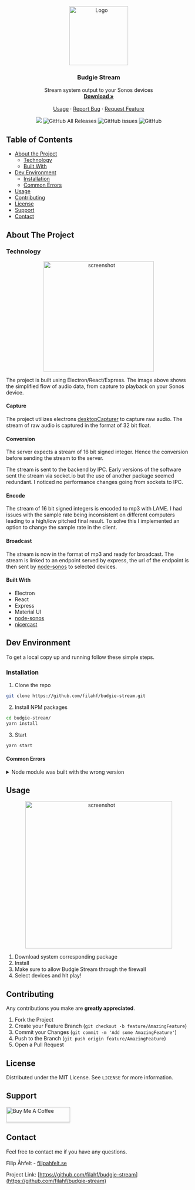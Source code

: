 
<!--
*** Thanks for checking out this README Template. If you have a suggestion that would
*** make this better, please fork the repo and create a pull request or simply open
*** an issue with the tag "enhancement".
*** Thanks again! Now go create something AMAZING! :D
***
***
***
*** To avoid retyping too much info. Do a search and replace for the following:
*** github_username, repo, twitter_handle, email
-->



<!-- PROJECT LOGO -->
<br />
<p align="center">
  <a href="https://github.com/filahf/budgie-stream">
    <img src="images/logo.png" alt="Logo" width="160" height="160">
  </a>

  <h3 align="center">Budgie Stream</h3>

  <p align="center">
    Stream system output to your Sonos devices
    <br />
    <a href="https://github.com/filahf/budgie-stream/releases"><strong>Download »</strong></a>
    <br />
    <br />
    <a href="#usage">Usage</a>
    ·
    <a href="https://github.com/filahf/budgie-stream/issues">Report Bug</a>
    ·
    <a href="https://github.com/filahf/budgie-stream/issues">Request Feature</a>
  </p>
  <p align="center">
  <img src="https://img.shields.io/github/v/release/filahf/budgie-stream?style=flat-square" />
  <img alt="GitHub All Releases" src="https://img.shields.io/github/downloads/filahf/budgie-stream/total?style=flat-square">
  <img alt="GitHub issues" src="https://img.shields.io/github/issues/filahf/budgie-stream?style=flat-square">
  <img alt="GitHub" src="https://img.shields.io/github/license/filahf/budgie-stream?style=flat-square">
  </p>
</p>




<!-- TABLE OF CONTENTS -->
## Table of Contents

* [About the Project](#about-the-project)
  * [Technology](#Technology)
  * [Built With](#built-with)
* [Dev Environment](#dev-environment)
  * [Installation](#installation)
  * [Common Errors](#common-errors)
* [Usage](#usage)
* [Contributing](#contributing)
* [License](#license)
* [Support](#support)
* [Contact](#contact)



<!-- ABOUT THE PROJECT -->
## About The Project
### Technology
<p align="center">
<img src="images/flowdiagram.png" alt="screenshot" height="300">
</p>
The project is built using Electron/React/Express. The image above shows the simplified flow of audio data, from capture to playback on your Sonos device.

#### Capture
The project utilizes electrons [desktopCapturer](https://www.electronjs.org/docs/api/desktop-capturer) to capture raw audio. The stream of raw audio is captured in the format of 32 bit float.
#### Conversion
The server expects a stream of 16 bit signed integer. Hence the conversion before sending the stream to the server. 

The stream is sent to the backend by IPC. Early versions of the software sent the stream via socket.io but the use of another package seemed redundant. I noticed no performance changes going from sockets to IPC.

#### Encode
The stream of 16 bit signed integers is encoded to mp3 with LAME. I had issues with the sample rate being inconsistent on different computers leading to a high/low pitched final result. To solve this I implemented an option to change the sample rate in the client.

#### Broadcast
The stream is now in the format of mp3 and ready for broadcast. The stream is linked to an endpoint served by express, the url of the endpoint is then sent by [node-sonos](https://github.com/bencevans/node-sonos) to selected devices.
#### Built With

* Electron
* React
* Express
* Material UI
* [node-sonos](https://github.com/bencevans/node-sonos)
* [nicercast](https://github.com/stephen/nicercast)



<!-- GETTING STARTED -->
## Dev Environment

To get a local copy up and running follow these simple steps.

### Installation
 
1. Clone the repo
```sh
git clone https://github.com/filahf/budgie-stream.git
```
2. Install NPM packages
```sh
cd budgie-stream/
yarn install
```
3. Start
```sh
yarn start
```
#### Common Errors
<details>
  <summary>Node module was built with the wrong version</summary>
  Run electron rebuild

```sh
$(npm bin)/electron-rebuild
```

Or if you're on Windows:

```sh
.\node_modules\.bin\electron-rebuild.cmd
```
</details>



<!-- USAGE EXAMPLES -->
## Usage


<p align="center">
<img src="images/screenshot.jpg" alt="screenshot" height="400">
</p>


1. Download system corresponding package
2. Install
3. Make sure to allow Budgie Stream through the firewall
4. Select devices and hit play!



<!-- CONTRIBUTING -->
## Contributing
Any contributions you make are **greatly appreciated**.

1. Fork the Project
2. Create your Feature Branch (`git checkout -b feature/AmazingFeature`)
3. Commit your Changes (`git commit -m 'Add some AmazingFeature'`)
4. Push to the Branch (`git push origin feature/AmazingFeature`)
5. Open a Pull Request



<!-- LICENSE -->
## License

Distributed under the MIT License. See `LICENSE` for more information.

## Support
<a href="https://www.buymeacoffee.com/budgie" target="_blank"><img src="https://www.buymeacoffee.com/assets/img/custom_images/orange_img.png" alt="Buy Me A Coffee" style="height: 41px !important;width: 174px !important;box-shadow: 0px 3px 2px 0px rgba(190, 190, 190, 0.5) !important;-webkit-box-shadow: 0px 3px 2px 0px rgba(190, 190, 190, 0.5) !important;" ></a>

<!-- CONTACT -->
## Contact
Feel free to contact me if you have any questions.

Filip Åhfelt - [filipahfelt.se](https://filipahfelt.se/)

Project Link: [https://github.com/filahf/budgie-stream](https://github.com/filahf/budgie-stream)




[product-screenshot]: images/flowdiagram.png


